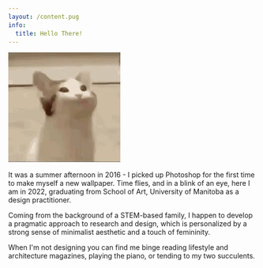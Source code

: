 ```yaml
---
layout: /content.pug
info:
  title: Hello There!
---
```

![](/assets/work/test/3.jpg)

It was a summer afternoon in 2016 - I picked up Photoshop for the first time to make myself a new wallpaper. Time flies, and in a blink of an eye, here I am in 2022, graduating from School of Art, University of Manitoba as a design practitioner.

Coming from the background of a STEM-based family, I happen to develop a pragmatic approach to research and design, which is personalized by a strong sense of minimalist aesthetic and a touch of femininity.

When I'm not designing you can find me binge reading lifestyle and architecture magazines, playing the piano, or tending to my two succulents.